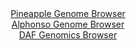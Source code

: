 <div id="Pineapple_Genome_Browser" align="center">
  <a href="https://igv.org/app/?sessionURL=blob:zZJta9swFIX_i6BlA8eW7diODWU4bdqm6cua4IalFHNjy46oLbmSYicN.e_Tysa.dNB82BhIIF0k3XOOnh1qiZCUMxQhx7Q907aRgeSKdzOom4rcQk0kigqoJDGQIAURhGUERTtUgFSQTK_1zZVSjYwsi6qmVwMruSldE2p45Qw6aWa8tk55VcGSC1BcSGsooOUWLdteR5bQNKbu7ZqelYMCC6pmxZnkVkNYmXb6vfRXKS0J4zVJ63Wl6JuAVOvRGnOzgC_xfBZnGZFyQrbj_CSejOMHd5QsLvzTRXJ3OU_8.fGMlgzUWpCTFuzk_uslEw_OZXHkDEd6OvF0yOL2yDmXF9mRe3Y82jRUEHliB_bADR3f7.t4KMvJ5n9yrgc90P0Gim4wzav7zVmVcEHOk3FCJqPtIui_69tDewNVPFtrGlC2EkFkY8PFvuE5fu_H0h4YGIc6HcEpih6fDKQEZM_6.OMOqW2jmUGSvKzf8DEQFzkRKOqFGAd2GDpeP.jjMLT3xg6tRfX3oj1PpmGAndhx_LSgldJA56lkjTSBMbPNCrN8PTDLq.fxgl8Nbyj5Fi7dgUe7PJxlZ6stSf6QpYF067fv00Y_ouifUPcRIaZaHoqadK_W85eb53JIiht3due1.HYCdzgIx._G42uzh0VTcFGD0ud1RW9_0taCoMCULrRU0iWtqNrOdYq8Q5HtuBpalPGKawqRKJefsIEN28Off8Pp7p_23wE-">Pineapple Genome Browser</a>
</div>
<div id="Alphonso_Genome_Browser" align="center">
  <a href="https://igv.org/app/?sessionURL=blob:zZJda9swFIb_i6BjA8eW7NiODGUk_UhDtw6SZWlSijmxZUerLbmS4jQJ.e9Ty8ZuVmguNga6kA76eM.jZ49apjSXAiXId0noEoIcpFdyM4G6qdgN1EyjpIBKMwcpVjDFRMZQskcFaAPT8Sd7cmVMoxPP46bp1CBK6erAhRp2UsBGu5msvTNZVbCUCoxU2hsoaKXHy7azYUtoGte.Hbihl4MBD6pmJYWWXsNEmW7sfemvUloyIWuW1uvK8JcAqc1jM.ZuAR_7s0k_y5jW12w7yk_716P.t.BiuhhGZ4vpl6vZNJq9m_BSgFkrdvpdbE_8QXk.LAdRMBhG4bwqx2SxJQOSZSfB.buLp4Yrpk9JTHoB9WNKLRoucvb0P3VtBz.y88FyUxNM19OA.EUexYz2ZvrrcLSdv9b3wUGVzNbWBJStVJwQ7AQ4ckI_6jxPSc_B.JmOkhwld_cOMgqyB7v9bo_MtrG.IM0e1y_qOEiqnCmUdCjGMaHUD7txF1NKDs4erVX199BeTsc0xn7f96O04JWxMuepFo12QQi3zQq33B3Jck7nl_oKKOl97j1cjq1RDdy24ZNePK7mf6DZw9gSsI._fKBt9S2Z_ol3bwnimuWxstFuVnbHI8lWwW5CduGQ31J6U.TXw4tX8RyHppCqBmP324pd_vStBcVBGFtoueZLXnGznVmKcoMS4gdWW5TJSloPkSqX77GDHRLiD7_1DA73hx8-">Alphonso Genome Browser</a>
</div>


<div id="DAF_Genomics_Browser" align="center">
  <a href="https://igv.org/app/?sessionURL=blob:tZFrb5swFIb_i6X0ExBsSAhI0cS6sGWJegkj2VJVkQcH8AKY2qZpG.W_z2KdJm2qpkmd5KvO5X3t54juQUjGGxQgYuGRhTEykCz5IaZ1W8EFrUGiIKeVBAMJyEFAkwIKjiinUtFktdSVpVKtDIbDjOZmAQ2vWSot6Vi0NSXvVAk61SQWrekTb.hBWimvdbKiQ1q1JW8kH9I0BSlNe9hCU.wOVC8_Y7u.JezqrlKsV91pE9pYZuVUu2VNBg9_MfIflPVgb8JNHPb1C3icZ9NwMQ_XzizZvh.fb5PLD5tkvDmLWdFQ1QmYhgVWW..wFO7Tx.hq8u16zj4PyNvFVeRdzgbOu7PZQ8sEyCn28MTxiedgdDJQxdNOQ0BpKXCAXcMjE4O4rvl8dEZj_QuCMxTc3BpICZrudfrNEanHVqNCEu66npqBuMhAoMD0bdvDvk9Grufavo9PxhF1onplllGy8j2bhISMra.01vo5q_oP1EJ_Bl8L5G.d9fxXUGUGRXx3vYbN_ssqXkfnAxItGbvX26d9N38BlYFefFrORU2VDv24PoOhlVasoVG_yDin29N3">DAF Genomics Browser</a>
</div>

